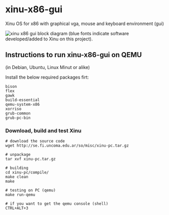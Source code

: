 # xinu-x86-gui
Xinu OS for x86 with graphical vga, mouse and keyboard environment (gui)

![xinu x86 gui block diagram (blue fonts indicate software developed/added to Xinu on this project).](https://raw.githubusercontent.com/zrafa/xinu-x86-gui/main/xinu-x86-gui.jpg)

## Instructions to run xinu-x86-gui on QEMU

(in Debian, Ubuntu, Linux Minut or alike)

Install the below required packages firt:

```
bison
flex
gawk
build-essential
qemu-system-x86
xorriso
grub-common
grub-pc-bin
```



### Download, build and test Xinu

```
# download the source code
wget http://se.fi.uncoma.edu.ar/so/misc/xinu-pc.tar.gz

# unpackage
tar xvf xinu-pc.tar.gz

# building
cd xinu-pc/compile/
make clean
make

# testing on PC (qemu)
make run-qemu

# if you want to get the qemu console (shell)
CTRL+ALT+3
```




